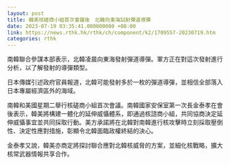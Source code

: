 ```yaml
---
layout: post
title: 韓美核磋商小組首次會議後　北韓向東海試射彈道導彈
date: 2023-07-19 03:35:41.000000000 +08:00
link: https://news.rthk.hk/rthk/ch/component/k2/1709557-20230719.htm
categories: rthk
---
```


南韓聯合參謀本部表示，北韓凌晨向東海發射彈道導彈。軍方正在對這次發射進行分析，以了解發射的導彈類型。

日本傳媒引述政府官員報道，北韓可能發射多於一枚的彈道導彈，並相信全部落入日本專屬經濟區外的海域。

南韓和美國星期二舉行核磋商小組首次會議。南韓國家安保室第一次長金泰孝在會後表示，韓美將構建一體化的延伸威懾體系，即通過核諮商小組，共同協商決定延伸威懾事宜並共同採取行動。美方承諾將在北韓對南韓進行核攻擊時立刻採取壓倒性、決定性應對措施，彰顯令北韓面臨政權終結的決心。

金泰孝又說，韓美亦商定將探討聯合應對北韓核威脅的方案，並細化核戰略，擴大核常武器情報共享合作。
